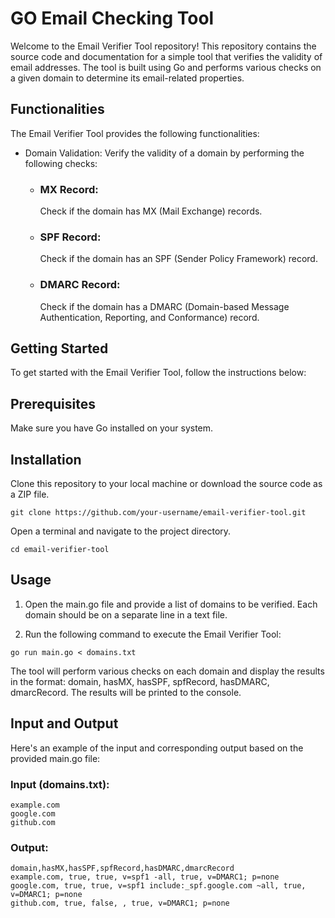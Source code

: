 # GO Email Checking Tool

Welcome to the Email Verifier Tool repository! This repository contains the source code and documentation for a simple tool that verifies the validity of email addresses. The tool is built using Go and performs various checks on a given domain to determine its email-related properties.

## Functionalities
The Email Verifier Tool provides the following functionalities:

- Domain Validation:
   Verify the validity of a domain by performing the following checks:
   - ### MX Record:
      Check if the domain has MX (Mail Exchange) records.
   - ### SPF Record:
      Check if the domain has an SPF (Sender Policy Framework) record.
   - ### DMARC Record:
     Check if the domain has a DMARC (Domain-based Message Authentication, Reporting, and Conformance) record.

## Getting Started
To get started with the Email Verifier Tool, follow the instructions below:

## Prerequisites
Make sure you have Go installed on your system.

## Installation
Clone this repository to your local machine or download the source code as a ZIP file.

```
git clone https://github.com/your-username/email-verifier-tool.git
```

Open a terminal and navigate to the project directory.

```
cd email-verifier-tool
```

## Usage
1. Open the main.go file and provide a list of domains to be verified. Each domain should be on a separate line in a text file.

2. Run the following command to execute the Email Verifier Tool:

```
go run main.go < domains.txt
```

The tool will perform various checks on each domain and display the results in the format: domain, hasMX, hasSPF, spfRecord, hasDMARC, dmarcRecord. The results will be printed to the console.

## Input and Output

 Here's an example of the input and corresponding output based on the provided main.go file:
### Input (domains.txt):

 ```
example.com
google.com
github.com
```

### Output:

```
domain,hasMX,hasSPF,spfRecord,hasDMARC,dmarcRecord
example.com, true, true, v=spf1 -all, true, v=DMARC1; p=none
google.com, true, true, v=spf1 include:_spf.google.com ~all, true, v=DMARC1; p=none
github.com, true, false, , true, v=DMARC1; p=none
```



